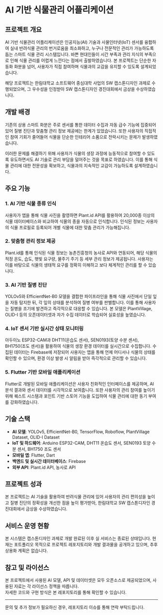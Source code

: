 # AI 기반 식물관리 어플리케이션

## 프로젝트 개요

AI 기반 식물관리 어플리케이션은 인공지능(AI) 기술과 사물인터넷(IoT) 센서를 융합하여 실내 반려식물 관리의 번거로움을 최소화하고, 누구나 전문적인 관리가 가능하도록 돕는 스마트 식물 관리 시스템입니다. 바쁜 현대인들이 시간 부족과 관리 지식의 부족으로 인해 식물 관리를 어렵게 느낀다는 점에서 출발하였습니다. 본 프로젝트는 단순한 자동화 화분을 넘어, 사용자가 직접 참여하며 식물과의 교감을 유지할 수 있도록 설계되었습니다.

해당 프로젝트는 한림대학교 소프트웨어 중심대학 사업의 SW 캡스톤디자인 과제로 수행되었으며, 그 우수성을 인정받아 SW 캡스톤디자인 경진대회에서 금상을 수상하였습니다.

## 개발 배경

기존의 상용 스마트 화분은 주로 센서를 통한 데이터 수집과 자동 급수 기능에 집중되어 있어 질병 진단과 맞춤형 관리 정보 제공에는 한계가 있었습니다. 또한 사용자의 직접적인 참여 기회가 줄어들어 식물을 단순한 인테리어 소품으로 전락시키는 문제가 발생하였습니다.

이러한 문제를 해결하기 위해 사용자가 식물의 생장 과정에 능동적으로 참여할 수 있도록 유도하면서도 AI 기술로 관리 부담을 덜어주는 것을 목표로 하였습니다. 이를 통해 식물 관리에 대한 전문성을 확보하고, 식물과의 지속적인 교감이 가능하도록 설계하였습니다.

## 주요 기능

### 1. AI 기반 식물 종류 인식

사용자가 앱을 통해 식물 사진을 촬영하면 Plant.id API를 활용하여 20,000종 이상의 식물 데이터베이스와 비교하여 식물의 종을 자동으로 인식합니다. 인식된 정보는 사용자의 식물 프로필로 등록되어 개별 식물에 대한 맞춤 관리가 가능해집니다.

### 2. 맞춤형 관리 정보 제공

Plant.id를 통해 인식된 식물 정보는 농촌진흥청의 농사로 API와 연동되어, 해당 식물의 적정 온도, 습도, 햇빛 요구량, 물주기 주기 등 세부 관리 정보가 제공됩니다. 사용자는 이를 바탕으로 식물의 생태적 요구를 정확히 이해하고 보다 체계적인 관리를 할 수 있습니다.

### 3. AI 기반 질병 진단

YOLOv5와 EfficientNet-B0 모델을 결합한 파이프라인을 통해 식물 사진에서 단일 잎을 자동 탐지한 뒤, 각 잎의 상태를 분석하여 질병 여부를 판별합니다. 이를 통해 사용자는 질병을 조기에 발견하고 즉각적으로 대응할 수 있습니다. 본 모델은 PlantVillage, OLID-I 등의 오픈데이터셋과 자가 수집 데이터로 학습되어 실효성을 높였습니다.

### 4. IoT 센서 기반 실시간 상태 모니터링

아두이노 ESP32-CAM과 DHT11(온습도 센서), SEN0193(토양 수분 센서), BH1750(조도 센서)을 활용하여 식물의 생장 환경 데이터를 실시간으로 수집합니다. 수집된 데이터는 Firebase에 저장되어 사용자는 앱을 통해 언제 어디서나 식물의 상태를 확인할 수 있으며, 환경 이상 발생 시 알림을 받아 즉각적으로 관리할 수 있습니다.

### 5. Flutter 기반 모바일 애플리케이션

Flutter로 개발된 모바일 애플리케이션은 사용자 친화적인 인터페이스를 제공하며, AI 분석 결과와 센서 데이터를 시각적으로 보여줍니다. 또한 사용자의 관리 참여를 높이기 위해 퀘스트 시스템과 포인트 기반 스토어 기능을 도입하여 식물 관리에 대한 동기 부여를 강화하였습니다.

## 기술 스택

- **AI 모델**: YOLOv5, EfficientNet-B0, TensorFlow, Roboflow, PlantVillage Dataset, OLID-I Dataset
- **IoT 및 하드웨어**: Arduino ESP32-CAM, DHT11 온습도 센서, SEN0193 토양 수분 센서, BH1750 조도 센서
- **모바일 앱**: Flutter, Dart
- **백엔드 및 실시간 데이터베이스**: Firebase
- **외부 API**: Plant.id API, 농사로 API

## 프로젝트 성과

본 프로젝트는 AI 기술을 활용하여 반려식물 관리에 있어 사용자의 관리 편의성을 높이고 질병 진단의 정확성을 개선한 점을 높이 평가받아, 한림대학교 SW 캡스톤디자인 경진대회에서 금상을 수상하였습니다.

## 서비스 운영 현황

본 시스템은 캡스톤디자인 과제로 개발 완료된 이후 실 서비스는 종료된 상태입니다. 현재는 포트폴리오 목적으로 프로젝트 레포지토리와 개발 결과물을 공개하고 있으며, 추후 상용화 계획은 없습니다.

## 참고 및 라이선스

본 프로젝트에서 사용된 AI 모델, API 및 데이터셋은 모두 오픈소스로 제공되었으며, 사용된 자료는 각 라이선스 정책을 따릅니다.  
자세한 코드와 구현 방식은 본 레포지토리를 통해 확인할 수 있습니다.

---

문의 및 추가 정보가 필요하신 경우, 레포지토리 이슈를 통해 연락 부탁드립니다.
